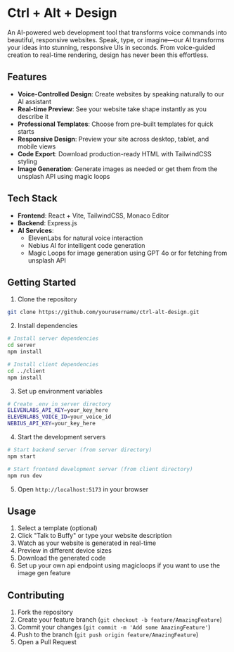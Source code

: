 # Ctrl + Alt + Design

An AI-powered web development tool that transforms voice commands into beautiful, responsive websites.
Speak, type, or imagine—our AI transforms your ideas into stunning, responsive UIs in seconds. From voice-guided creation to real-time rendering, design has never been this effortless.

## Features

- **Voice-Controlled Design**: Create websites by speaking naturally to our AI assistant
- **Real-time Preview**: See your website take shape instantly as you describe it
- **Professional Templates**: Choose from pre-built templates for quick starts
- **Responsive Design**: Preview your site across desktop, tablet, and mobile views
- **Code Export**: Download production-ready HTML with TailwindCSS styling
- **Image Generation**: Generate images as needed or get them from the unsplash API using magic loops

## Tech Stack

- **Frontend**: React + Vite, TailwindCSS, Monaco Editor
- **Backend**: Express.js
- **AI Services**: 
  - ElevenLabs for natural voice interaction
  - Nebius AI for intelligent code generation
  - Magic Loops for image generation using GPT 4o or for fetching from unsplash API

## Getting Started

1. Clone the repository
```bash
git clone https://github.com/yourusername/ctrl-alt-design.git
```

2. Install dependencies
```bash
# Install server dependencies
cd server
npm install

# Install client dependencies
cd ../client
npm install
```

3. Set up environment variables
```bash
# Create .env in server directory
ELEVENLABS_API_KEY=your_key_here
ELEVENLABS_VOICE_ID=your_voice_id
NEBIUS_API_KEY=your_key_here
```

4. Start the development servers
```bash
# Start backend server (from server directory)
npm start

# Start frontend development server (from client directory)
npm run dev
```

5. Open `http://localhost:5173` in your browser

## Usage

1. Select a template (optional)
2. Click "Talk to Buffy" or type your website description
3. Watch as your website is generated in real-time
4. Preview in different device sizes
5. Download the generated code
6. Set up your own api endpoint using magicloops if you want to use the image gen feature

## Contributing

1. Fork the repository
2. Create your feature branch (`git checkout -b feature/AmazingFeature`)
3. Commit your changes (`git commit -m 'Add some AmazingFeature'`)
4. Push to the branch (`git push origin feature/AmazingFeature`)
5. Open a Pull Request




